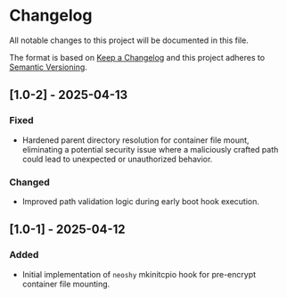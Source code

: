 # Changelog

All notable changes to this project will be documented in this file.

The format is based on [Keep a Changelog](https://keepachangelog.com/en/1.0.0/)
and this project adheres to [Semantic Versioning](https://semver.org/spec/v2.0.0.html).

## [1.0-2] - 2025-04-13
### Fixed
- Hardened parent directory resolution for container file mount, eliminating a potential security issue where a maliciously crafted path could lead to unexpected or unauthorized behavior.

### Changed
- Improved path validation logic during early boot hook execution.

## [1.0-1] - 2025-04-12
### Added
- Initial implementation of `neoshy` mkinitcpio hook for pre-encrypt container file mounting.
